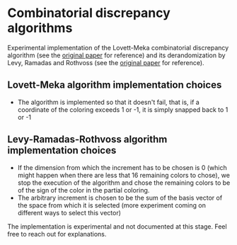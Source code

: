 # Combinatorial discrepancy algorithms

Experimental implementation of the Lovett-Meka combinatorial discrepancy algorithm (see the [original paper](https://epubs.siam.org/doi/abs/10.1137/130929400) for reference) and its derandomization by Levy, Ramadas and Rothvoss (see the [original paper](https://link.springer.com/chapter/10.1007/978-3-319-59250-3_31) for reference).

## Lovett-Meka algorithm implementation choices

- The algorithm is implemented so that it doesn't fail, that is, if a coordinate of the coloring exceeds 1 or -1, it is simply snapped back to 1 or -1

## Levy-Ramadas-Rothvoss algorithm implementation choices

- If the dimension from which the increment has to be chosen is 0 (which might happen when there are less that 16 remaining colors to chose), we stop the execution of the algorithm and chose the remaining colors to be of the sign of the color in the partial coloring.
- The arbitrary increment is chosen to be the sum of the basis vector of the space from which it is selected (more experiment coming on different ways to select this vector)

The implementation is experimental and not documented at this stage. Feel free to reach out for explanations.
